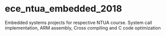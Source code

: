 # ece_ntua_embedded_2018
Embedded systems projects for respective NTUA course. 
System call implementation, ARM assembly, Cross compiling and C code optimization

